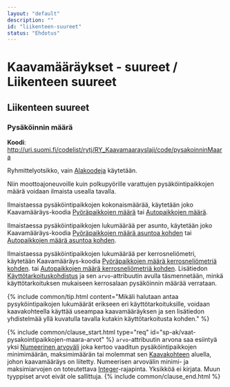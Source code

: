 ```yaml
---
layout: "default"
description: ""
id: "liikenteen-suureet"
status: "Ehdotus"
---
```


# Kaavamääräykset - suureet / Liikenteen suureet

## Liikenteen suureet
### Pysäköinnin määrä
**Koodi**: <http://uri.suomi.fi/codelist/rytj/RY_Kaavamaarayslaji/code/pysakoinninMaara>

Ryhmittelyotsikko, vain [Alakoodeja](https://tietomallit.ymparisto.fi/kaavatiedot/dev/looginenmalli/elinkaarisaannot.html#elinkaari-vaat-alakoodi-maar) käytetään.

Niin moottoajoneuvoille kuin polkupyörille varattujen pysäköintipaikkojen määrä voidaan ilmaista usealla tavalla.

Ilmaistaessa pysäköintipaikkojen kokonaismäärää, käytetään joko Kaavamääräys-koodia [Pyöräpaikkojen määrä](http://uri.suomi.fi/codelist/rytj/RY_Kaavamaarayslaji/code/pyorapaikkojenMaara) tai [Autopaikkojen määrä](http://uri.suomi.fi/codelist/rytj/RY_Kaavamaarayslaji/code/autopaikkojenMaara).

Ilmaistaessa pysäköintipaikkojen lukumäärää per asunto, käytetään joko Kaavamääräys-koodia [Pyöräpaikkojen määrä asuntoa kohden](http://uri.suomi.fi/codelist/rytj/RY_Kaavamaarayslaji/code/pyorapaikkojenMaaraAsuntoaKohden) tai [Autopaikkojen määrä asuntoa kohden](http://uri.suomi.fi/codelist/rytj/RY_Kaavamaarayslaji/code/autopaikkojenMaaraAsuntoaKohden).

Ilmaistaessa pysäköintipaikkojen lukumäärää per kerrosneliömetri, käytetään Kaavamääräys-koodia [Pyöräpaikkojen määrä kerrosneliömetriä kohden](http://uri.suomi.fi/codelist/rytj/RY_Kaavamaarayslaji/code/pyorapaikkojenMaaraKerrosneliometriaKohden). tai [Autopaikkojen määrä kerrosneliömetriä kohden](http://uri.suomi.fi/codelist/rytj/RY_Kaavamaarayslaji/code/autopaikkojenMaaraKerrosneliometriaKohden). Lisätiedon [Käyttötarkoituskohdistus](http://uri.suomi.fi/codelist/rytj/RY_Kaavamaarayksen_Lisatiedonlaji/code/kayttotarkoituskohdistus) ja sen ```arvo```-attribuutin avulla täsmennetään, minkä käyttötarkoituksen mukaiseen kerrosalaan pysäköinnin määrää verrataan.

{% include common/tip.html content="Mikäli halutaan antaa pysyköintipaikojen lukumäärät erikseen eri käyttötarkoituksille, voidaan kaavakohteella käyttää useampaa kaavamääräyksen ja sen lisätiedon yhdistelmää yllä kuvatulla tavalla kutakin käyttötarkoitusta kohden." %}

{% include common/clause_start.html type="req" id="sp-ak/vaat-pysakointipaikkojen-maara-arvot" %}
```arvo```-attribuutin arvona saa esiintyä yksi [Numeerinen arvoväli](https://tietomallit.suomi.fi/model/rytj-kaava/NumeerinenArvovali/) joka kertoo vaaditun pysäköintipaikkojen minimimäärän, maksimimäärän tai molemmat sen [Kaavakohteen](https://tietomallit.suomi.fi/model/rytj-kaava/Kaavakohde/) aluella, johon kaavamääräys on liitetty. Numeerisen arvovälin minimi- ja maksimiarvojen on toteutettava [Integer](https://tietomallit.ymparisto.fi/kaavatiedot/dev/looginenmalli/dokumentaatio/#real)-rajapinta. Yksikköä ei kirjata. Muun tyyppiset arvot eivät ole sallittuja.
{% include common/clause_end.html %}